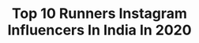 ---
title: Top 10 Runners Instagram Influencers In India In 2020
description: >-
  Find top runners Instagram influencers in India in 2020. Most popular hashtags: #model #photography #fashion #instagood.
platform: Instagram
profiles:
  - username: "ranuu_sharma"
    fullname: >-
      ranu sharma
    location: "India"
    followers: 11848
    engagement: 1877
    commentsToLikes: 0.025751
    id: ck14k4hgznofa0i19yghz5nu4
    verified: false
    hashtags: "#photography, #potd, #snap, #india"
  - username: "_the_.queen__"
    fullname: >-
      Harmilan Bains
    location: "India"
    followers: 13272
    engagement: 3537
    commentsToLikes: 0.019733
    id: ck0w6gx3l8i7z0i19hy8uglw7
    verified: false
    hashtags: "#athletelife, #workout, #doit, #twitter"
  - username: "ektamaru03"
    fullname: >-
      Ekta Maru
    location: "India"
    followers: 426794
    engagement: 779
    commentsToLikes: 0.010724
    id: ck14iho5rfg8r0i192f8wtukk
    verified: true
    hashtags: "#staypossitive, #bingewatching, #dubai, #forevernew"
  - username: "iam_shreyaacharya"
    fullname: >-
      Chik Chik  (IAmHipHopKids)
    location: "India"
    followers: 7509
    engagement: 1081
    commentsToLikes: 0.041163
    id: ck5zwqv1s6lk70i14m490b510
    verified: false
    hashtags: "#nimitkotianchoreography, #dancevideo, #precaution, #cure"
  - username: "rahul_rajasekharann"
    fullname: >-
      Rahul Rajasekharan Nair
    location: "India"
    followers: 34278
    engagement: 463
    commentsToLikes: 0.028387
    id: ck138muj0h03d0i19hff61qt2
    verified: true
    hashtags: "#ridinginstyle, #scootering, #indigenouspeople, #varaneavashyamund"
  - username: "ali_ogle"
    fullname: >-
      
    location: "India"
    followers: 5197
    engagement: 1586
    commentsToLikes: 0.018196
    id: ck6tyasak2n4l0j7198sl9cd5
    verified: false
    hashtags: "#sweaterweather, #bostonbrief, #chelseajenningschoreography, #larkin2020"
  - username: "veeshakha_kavlekar"
    fullname: >-
      💢make a vish🌠⭐
    location: "India"
    followers: 2553
    engagement: 2571
    commentsToLikes: 0.039130
    id: ck5zu4n0s1oe00i14mbs3o4pn
    verified: false
    hashtags: "#judgingscenes, #fujifilm, #fujilove, #fujilovers"
  - username: "nishu9953"
    fullname: >-
      Nisha Jaiswal
    location: "India"
    followers: 14865
    engagement: 625
    commentsToLikes: 0.225465
    id: ck8t7azzvg60o0j78w0llw6jd
    verified: false
    hashtags: "#safetycomes1stnow, #bloggerlifestyle, #hairstyles, #seashore"
  - username: "gopithonakal_4774"
    fullname: >-
      GopiThonakal
    location: "India"
    followers: 3655
    engagement: 2830
    commentsToLikes: 0.023989
    id: ck0w20m92m2a20i19bs331ajn
    verified: false
    hashtags: "#10000matf, #staystrong, #stayhealthy, #indian"
  - username: "sinhamishti"
    fullname: >-
      Mishti Sinha (iamhiphopkids)
    location: "India"
    followers: 38327
    engagement: 478
    commentsToLikes: 0.015562
    id: ck5zwquzm6liy0i149doctj6y
    verified: false
    hashtags: "#redmyfavourite, #dreams, #gocoronago, #posingsincechildhood"
---